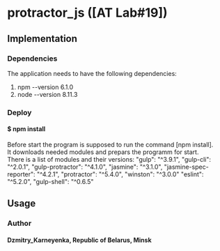 # protractor_js ([AT Lab#19])


## Implementation

### Dependencies

The application needs to have the following dependencies:
1. npm --version 6.1.0
2. node --version 8.11.3

### Deploy

#### $ npm install

Before start the program is supposed to run the command [npm install].<br> 
It downloads needed modules and prepars the programm for start.<br>
There is a list of modules and their versions:
    "gulp": "^3.9.1",
    "gulp-cli": "^2.0.1",
    "gulp-protractor": "^4.1.0",
    "jasmine": "^3.1.0",
    "jasmine-spec-reporter": "^4.2.1",
    "protractor": "^5.4.0",
    "winston": "^3.0.0"
    "eslint": "^5.2.0",
    "gulp-shell": "^0.6.5"

## Usage



### Author
#### Dzmitry_Karneyenka, Republic of Belarus, Minsk 
